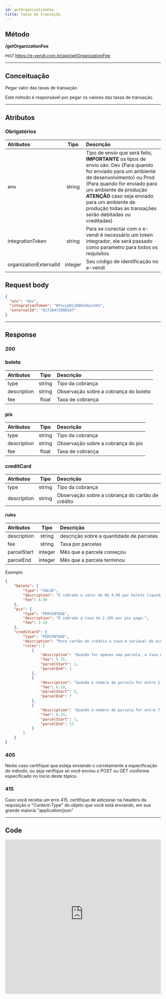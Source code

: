 ```yaml
---
id: getOrganizationFee
title: Taxas de transação
---
```


## Método

**/getOrganizationFee**

`POST` https://e-vendi.com.br/api/getOrganizationFee

---

## Conceituação 

Pegar valor das taxas de transação

Este método é responsável por pegar os valores das taxas de transação.

---

## Atributos

### Obrigatórios

| Atributos | Tipo | Descrição |
| :-- | :-: | :-- |
| env | string | Tipo de envio que será feito, **IMPORTANTE** os tipos de envio são: Dev (Para quando for enviado para um ambiente de desenvolvimento) ou Prod (Para quando for enviado para um ambiente de produção **ATENÇÃO** caso seja enviado para um ambiente de produção todas as transações serão debitadas ou creditadas) |
| integrationToken | string | Para se conectar com o e-vendi é necessário um token integrador, ele será passado como parametro para todos os requisitos | 
| organizationExternalId | integer | Seu código de identificação no e-vendi |

## Request body

```json
{
  "env": "dev",
  "integrationToken": "WTnxjpDoJD8kkdGucbXS",
  "externalId": "81728472000167"
}
```

---

## Response

### 200

### boleto

| Atributos | Tipo | Descrição |
| :-- | :-: | :-- |
| type | string | Tipo da cobrança |
| description | string | Observação sobre a cobrança do boleto |
| fee | float | Taxa de cobrança |

### pix

| Atributos | Tipo | Descrição |
| :-- | :-: | :-- |
| type | string | Tipo da cobrança |
| description | string | Observação sobre a cobrança do pix |
| fee | float | Taxa de cobrança |

### creditCard 

| Atributos | Tipo | Descrição |
| :-- | :-: | :-- |
| type | string | Tipo da cobrança |
| description | string | Observação sobre a cobrança do cartão de crédito |

#### rules

| Atributos | Tipo | Descrição |
| :-- | :-: | :-- |
| description | string |descrição sobre a quantidade de parcelas |
| fee | string | Taxa por parcelas |
| parcelStart | integer | Mês que a parcela começou |
| parcelEnd | integer | Mês que a parcela terminou |

Exemplo

```json
{
    "boleto": {
        "type": "VALUE",
        "description": "É cobrado o valor de R$ 4,99 por boleto liquidado.",
        "fee": 4.99
    },
    "pix": {
        "type": "PERCENTAGE",
        "description": "É cobrado a taxa de 2.19% por pix pago.",
        "fee": 2.19
    },
    "creditCard": {
        "type": "PERCENTAGE",
        "description": "Para cartão de crédito a taxa é variável de acordo com o número de parcelas.",
        "rules": [
            {
                "description": "Quando for apenas uma parcela, a taxa é de 5.75%",
                "fee": 5.75,
                "parcelStart": 1,
                "parcelEnd": 1
            },
            {
                "description": "Quando o número de parcela for entre 2 até 7, a taxa é de 6.19%",
                "fee": 6.19,
                "parcelStart": 2,
                "parcelEnd": 7
            },
            {
                "description": "Quando o número de parcela for entre 7 até 12, a taxa é de 6.29%",
                "fee": 6.29,
                "parcelStart": 7,
                "parcelEnd": 12
            }
        ]
    }
}
```

### 405

Neste caso certifique que esteja enviando o corretamente a especificação do método, ou seja verifique se você enviou o POST ou GET conforme especificado no inicio deste tópico.

### 415

Caso você receba um erro 415, certifique de adicionar na headers da requisição o "Content-Type" do objeto que você está enviando, em sua grande maioria "application/json"

---

## Code

<iframe src="https://raw.githubusercontent.com/e-vendi/e-vendi-docs/main/json-examples/getOrganizationFee.json" frameborder="0" scrolling="no" width="100%" height="500px" seamless></iframe>
